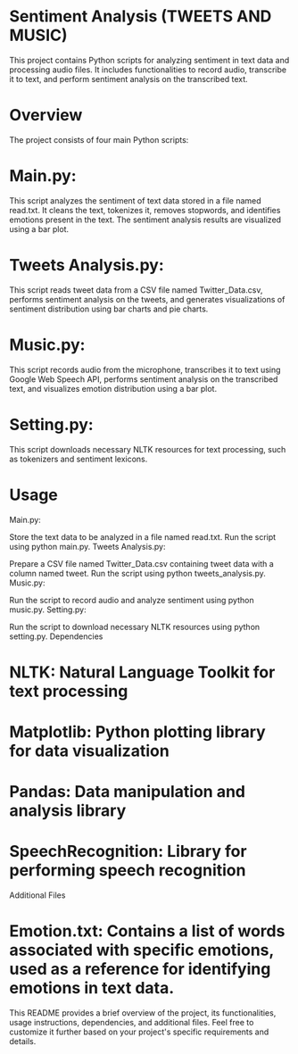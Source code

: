 
# Sentiment Analysis (TWEETS AND MUSIC)
This project contains Python scripts for analyzing sentiment in text data and processing audio files. It includes functionalities to record audio, transcribe it to text, and perform sentiment analysis on the transcribed text.

# Overview
The project consists of four main Python scripts:

# Main.py: 
This script analyzes the sentiment of text data stored in a file named read.txt. It cleans the text, tokenizes it, removes stopwords, and identifies emotions present in the text. The sentiment analysis results are visualized using a bar plot.

# Tweets Analysis.py:
This script reads tweet data from a CSV file named Twitter_Data.csv, performs sentiment analysis on the tweets, and generates visualizations of sentiment distribution using bar charts and pie charts.

# Music.py:
This script records audio from the microphone, transcribes it to text using Google Web Speech API, performs sentiment analysis on the transcribed text, and visualizes emotion distribution using a bar plot.

# Setting.py:  
This script downloads necessary NLTK resources for text processing, such as tokenizers and sentiment lexicons.

# Usage
Main.py:

Store the text data to be analyzed in a file named read.txt.
Run the script using python main.py.
Tweets Analysis.py:

Prepare a CSV file named Twitter_Data.csv containing tweet data with a column named tweet.
Run the script using python tweets_analysis.py.
Music.py:

Run the script to record audio and analyze sentiment using python music.py.
Setting.py:

Run the script to download necessary NLTK resources using python setting.py.
Dependencies
# NLTK: Natural Language Toolkit for text processing
# Matplotlib: Python plotting library for data visualization
# Pandas: Data manipulation and analysis library
# SpeechRecognition: Library for performing speech recognition
Additional Files
# Emotion.txt: Contains a list of words associated with specific emotions, used as a reference for identifying emotions in text data.


This README provides a brief overview of the project, its functionalities, usage instructions, dependencies, and additional files. Feel free to customize it further based on your project's specific requirements and details.
